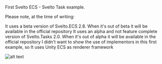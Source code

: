First Svelto ECS - Svelto Task example.

Please note, at the time of writing:

It uses a beta version of Svelto.ECS 2.8. When it's out of beta it will be available in the official repository
It uses an alpha and not feature complete version of Svelto.Tasks 2.0. When it's out of alpha it will be available in the official repository
I didn't want to show the use of implementors in this first example, so It uses Unity ECS as renderer framework

![alt text](https://github.com/sebas77/GithubWikiImages/blob/master/Example1-Doofuses.gif)
